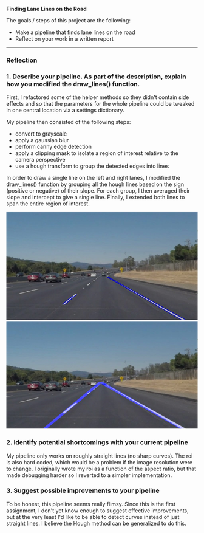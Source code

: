 **Finding Lane Lines on the Road**

The goals / steps of this project are the following:
* Make a pipeline that finds lane lines on the road
* Reflect on your work in a written report


[//]: # (Image References)

[image1]: ./test_images_output/solidWhiteCurve.jpg "First Pass"
[image2]: ./test_images_better_output/solidWhiteCurve.jpg "Second Pass"

---

### Reflection

### 1. Describe your pipeline. As part of the description, explain how you modified the draw_lines() function.

First, I refactored some of the helper methods so they didn't contain side effects and so that the parameters for the whole pipeline could be tweaked in one central location via a settings dictionary.

My pipeline then consisted of the following steps:

- convert to grayscale
- apply a gaussian blur
- perform canny edge detection
- apply a clipping mask to isolate a region of interest relative to the camera perspective
- use a hough transform to group the detected edges into lines

In order to draw a single line on the left and right lanes, I modified the draw_lines() function by grouping all the hough lines based on the sign (positive or negative) of their slope. For each group, I then averaged their slope and intercept to give a single line. Finally, I extended both lines to span the entire region of interest.

![Before Improvement][image1]
![After Improvement][image2]


### 2. Identify potential shortcomings with your current pipeline

My pipeline only works on roughly straight lines (no sharp curves). The roi is also hard coded, which would be a problem if the image resolution were to change. I originally wrote my roi as a function of the aspect ratio, but that made debugging harder so I reverted to a simpler implementation.

### 3. Suggest possible improvements to your pipeline

To be honest, this pipeline seems really flimsy. Since this is the first assignment, I don't yet know enough to suggest effective improvements, but at the very least I'd like to be able to detect curves instead of just straight lines. I believe the Hough method can be generalized to do this.